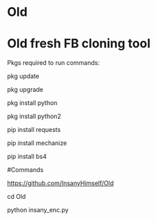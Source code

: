 # Old
# Old fresh FB cloning tool

Pkgs required to run commands:

pkg update 

pkg upgrade 

pkg install python 

pkg install python2 

pip install requests 

pip install mechanize 

pip install bs4 

#Commands

https://github.com/InsanyHimself/Old 

cd Old 

python insany_enc.py
